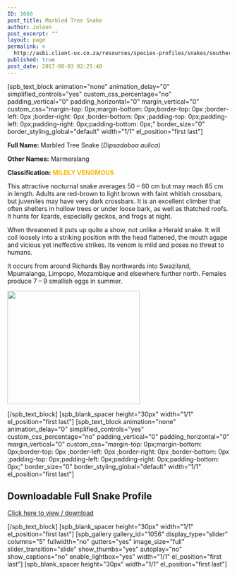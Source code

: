 ```yaml
---
ID: 1660
post_title: Marbled Tree Snake
author: Joleen
post_excerpt: ""
layout: page
permalink: >
  http://asbi.client-ux.co.za/resources/species-profiles/snakes/southern-africa/marbled-tree-snake/
published: true
post_date: 2017-08-03 02:25:40
---
```

[spb_text_block animation="none" animation_delay="0" simplified_controls="yes" custom_css_percentage="no" padding_vertical="0" padding_horizontal="0" margin_vertical="0" custom_css="margin-top: 0px;margin-bottom: 0px;border-top: 0px ;border-left: 0px ;border-right: 0px ;border-bottom: 0px ;padding-top: 0px;padding-left: 0px;padding-right: 0px;padding-bottom: 0px;" border_size="0" border_styling_global="default" width="1/1" el_position="first last"]

<strong>Full Name: </strong>Marbled Tree Snake (<em>Dipsadoboa aulica</em>)

<strong>Other Names:</strong> Marmerslang

<strong>Classification:</strong> <span style="color: #fcb600;"><strong>MILDLY VENOMOUS</strong></span>

This attractive nocturnal snake averages 50 – 60 cm but may reach 85 cm in length. Adults are red-brown to light brown with faint whitish crossbars, but juveniles may have very dark crossbars. It is an excellent climber that often shelters in hollow trees or under loose bark, as well as thatched roofs. It hunts for lizards, especially geckos, and frogs at night.

When threatened it puts up quite a show, not unlike a Herald snake. It will coil loosely into a striking position with the head flattened, the mouth agape and vicious yet ineffective strikes. Its venom is mild and poses no threat to humans.

It occurs from around Richards Bay northwards into Swaziland, Mpumalanga, Limpopo, Mozambique and elsewhere further north. Females produce 7 – 9 smallish eggs in summer.

<a href="http://asbi.client-ux.co.za/wp-content/uploads/2016/06/Marbled_Tree_Snake_DIST_web.jpg"><img class="alignnone wp-image-831 size-medium" src="http://asbi.client-ux.co.za/wp-content/uploads/2016/06/Marbled_Tree_Snake_DIST_web-300x257.jpg" width="300" height="257" /></a>

[/spb_text_block] [spb_blank_spacer height="30px" width="1/1" el_position="first last"] [spb_text_block animation="none" animation_delay="0" simplified_controls="yes" custom_css_percentage="no" padding_vertical="0" padding_horizontal="0" margin_vertical="0" custom_css="margin-top: 0px;margin-bottom: 0px;border-top: 0px ;border-left: 0px ;border-right: 0px ;border-bottom: 0px ;padding-top: 0px;padding-left: 0px;padding-right: 0px;padding-bottom: 0px;" border_size="0" border_styling_global="default" width="1/1" el_position="first last"]
<h2>Downloadable Full Snake Profile</h2>
<a href="http://asbi.client-ux.co.za/wp-content/uploads/2016/06/20170522_ASI_SP_Marbled_Tree_Snake_A4_DESKTOP.pdf" target="_blank">Click here to view / download</a>

[/spb_text_block] [spb_blank_spacer height="30px" width="1/1" el_position="first last"] [spb_gallery gallery_id="1056" display_type="slider" columns="5" fullwidth="no" gutters="yes" image_size="full" slider_transition="slide" show_thumbs="yes" autoplay="no" show_captions="no" enable_lightbox="yes" width="1/1" el_position="first last"] [spb_blank_spacer height="30px" width="1/1" el_position="first last"]